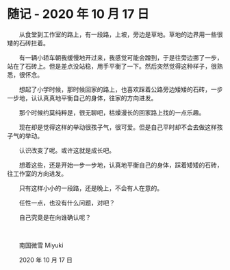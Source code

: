 # 随记 - 2020 年 10 月 17 日

　　从食堂到工作室的路上，有一段路，上坡，旁边是草地。草地的边界用一些很矮的石砖拦着。

　　有一辆小轿车朝我缓慢地开过来，我感觉可能会蹭到，于是往旁边挪了一步，站在了石砖上。但是差点没站稳，用手平衡了一下。然后突然觉得这种样子，很熟悉，很怀念。

　　想起了小学时候，那时候回家的路上，也喜欢踩着公路旁边矮矮的石砖，一步一步地，认认真真地平衡自己的身体，往家的方向进发。

　　那个时候约莫纯粹是，很无聊吧，枯燥漫长的回家路上找的一点乐趣。

　　现在却是觉得这样的举动很孩子气，很可爱。但是自己平时却不会去做这样孩子气的举动。

　　认识改变了呢。或许这就是成长吧。

　　想着这些，还是开始一步一步地，认真地平衡自己的身体，踩着矮矮的石砖，往工作室的方向进发。

　　只有这样小小的一段路，还是晚上，不会有人在意的。

　　任性一点，也没有什么问题，对吧？

　　自己究竟是在向谁确认呢？

<br>

　　南国微雪 Miyuki

　　2020 年 10 月 17 日